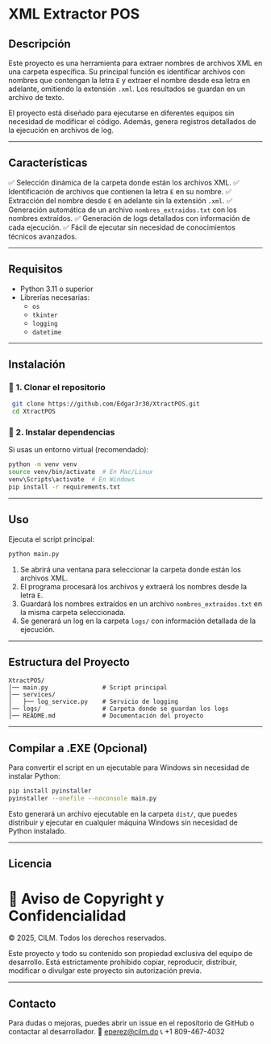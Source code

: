 # XML Extractor POS

## Descripción
Este proyecto es una herramienta para extraer nombres de archivos XML en una carpeta específica. Su principal función es identificar archivos con nombres que contengan la letra `E` y extraer el nombre desde esa letra en adelante, omitiendo la extensión `.xml`. Los resultados se guardan en un archivo de texto.

El proyecto está diseñado para ejecutarse en diferentes equipos sin necesidad de modificar el código. Además, genera registros detallados de la ejecución en archivos de log.

---

## Características
✅ Selección dinámica de la carpeta donde están los archivos XML.
✅ Identificación de archivos que contienen la letra `E` en su nombre.
✅ Extracción del nombre desde `E` en adelante sin la extensión `.xml`.
✅ Generación automática de un archivo `nombres_extraidos.txt` con los nombres extraídos.
✅ Generación de logs detallados con información de cada ejecución.
✅ Fácil de ejecutar sin necesidad de conocimientos técnicos avanzados.

---

## Requisitos
- Python 3.11 o superior
- Librerías necesarias:
  - `os`
  - `tkinter`
  - `logging`
  - `datetime`

---

## Instalación
### 🔹 1. Clonar el repositorio
```sh
 git clone https://github.com/EdgarJr30/XtractPOS.git
 cd XtractPOS
```

### 🔹 2. Instalar dependencias
Si usas un entorno virtual (recomendado):
```sh
python -m venv venv
source venv/bin/activate  # En Mac/Linux
venv\Scripts\activate  # En Windows
pip install -r requirements.txt
```

---

## Uso
Ejecuta el script principal:
```sh
python main.py
```
1. Se abrirá una ventana para seleccionar la carpeta donde están los archivos XML.
2. El programa procesará los archivos y extraerá los nombres desde la letra `E`.
3. Guardará los nombres extraídos en un archivo `nombres_extraidos.txt` en la misma carpeta seleccionada.
4. Se generará un log en la carpeta `logs/` con información detallada de la ejecución.

---

## Estructura del Proyecto
```
XtractPOS/
│── main.py               # Script principal
│── services/
│   ├── log_service.py    # Servicio de logging
│── logs/                 # Carpeta donde se guardan los logs
│── README.md             # Documentación del proyecto
```

---

## Compilar a .EXE (Opcional)
Para convertir el script en un ejecutable para Windows sin necesidad de instalar Python:
```sh
pip install pyinstaller
pyinstaller --onefile --noconsole main.py
```
Esto generará un archivo ejecutable en la carpeta `dist/`, que puedes distribuir y ejecutar en cualquier máquina Windows sin necesidad de Python instalado.

---

## Licencia
# 📜 Aviso de Copyright y Confidencialidad

© 2025, CILM. Todos los derechos reservados.

Este proyecto y todo su contenido son propiedad exclusiva del equipo de desarrollo. Está estrictamente prohibido copiar, reproducir, distribuir, modificar o divulgar este proyecto sin autorización previa.

---

## Contacto
Para dudas o mejoras, puedes abrir un issue en el repositorio de GitHub o contactar al desarrollador.
📧 eperez@cilm.do 
📞 +1 809-467-4032 

